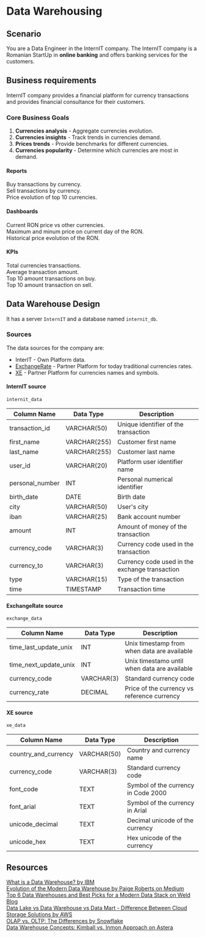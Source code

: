 # Data Warehousing

## Scenario
You are a Data Engineer in the InternIT company. The InternIT company is a Romanian StartUp in **online banking** and offers banking services for the customers.

## Business requirements
InternIT company provides a financial platform for currency transactions and provides financial consultance for their customers.

### Core Business Goals
1. **Currencies analysis** - Aggregate currencies evolution.
2. **Currencies insights** - Track trends in currencies demand.
3. **Prices trends** - Provide benchmarks for different currencies.
4. **Currencies popularity** - Determine which currencies are most in demand.

#### Reports
Buy transactions by currency.\
Sell transactions by currency.\
Price evolution of top 10 currencies.

#### Dashboards
Current RON price vs other currencies.\
Maximum and minum price on current day of the RON.\
Historical price evolution of the RON.

#### KPIs
Total currencies transactions.\
Average transaction amount.\
Top 10 amount transactions on buy.\
Top 10 amount transaction on sell.

## Data Warehouse Design
It has a server `InternIT` and a database named `internit_db`.

### Sources
The data sources for the company are:
- InterIT - Own Platform data.
- [ExchangeRate](https://www.exchangerate-api.com/) - Partner Platform for today traditional currencies rates.
- [XE](https://www.xe.com/symbols/) - Partner Platform for currencies names and symbols.

#### InternIT source
`internit_data`

| Column Name | Data Type | Description |
| ----- | ----- | ----- |
| transaction_id | VARCHAR(50) | Unique identifier of the transaction |
| first_name | VARCHAR(255) | Customer first name |
| last_name | VARCHAR(255) | Customer last name |
| user_id | VARCHAR(20) | Platform user identifier name |
| personal_number | INT | Personal numerical identifier |
| birth_date | DATE | Birth date |
| city | VARCHAR(50) | User's city |
| iban | VARCHAR(25) | Bank account number |
| amount | INT | Amount of money of the transaction |
| currency_code | VARCHAR(3) | Currency code used in the transaction |
| currency_to | VARCHAR(3) | Currency code used in the exchange transaction |
| type | VARCHAR(15) | Type of the transaction |
| time | TIMESTAMP | Transaction time |

#### ExchangeRate source
`exchange_data`

| Column Name | Data Type | Description |
| ----- | ----- | ----- |
| time_last_update_unix | INT | Unix timestamp from when data are available |
| time_next_update_unix | INT | Unix timestamo until when data are available |
| currency_code | VARCHAR(3) | Standard currency code |
| currency_rate | DECIMAL | Price of the currency vs reference currency |

#### XE source
`xe_data`

| Column Name | Data Type | Description |
| ----- | ----- | ----- |
| country_and_currency | VARCHAR(50) | Country and currency name |
| currency_code | VARCHAR(3) | Standard currency code |
| font_code | TEXT | Symbol of the currency in Code 2000 |
| font_arial | TEXT | Symbol of the currency in Arial |
| unicode_decimal | TEXT | Decimal unicode of the currency |
| unicode_hex | TEXT | Hex unicode of the currency |

## Resources
[What is a Data Warehouse? by IBM](https://www.ibm.com/topics/data-warehouse)\
[Evolution of the Modern Data Warehouse by Paige Roberts on Medium](https://medium.com/@paigeonthewing/evolution-of-the-modern-data-warehouse-f8b8d616149d)\
[Top 6 Data Warehouses and Best Picks for a Modern Data Stack on Weld Blog](https://weld.app/blog/top-5-data-warehouses)\
[Data Lake vs Data Warehouse vs Data Mart - Difference Between Cloud Storage Solutions by AWS](https://aws.amazon.com/compare/the-difference-between-a-data-warehouse-data-lake-and-data-mart/)\
[OLAP vs. OLTP: The Differences by Snowflake](https://www.snowflake.com/guides/olap-vs-oltp)\
[Data Warehouse Concepts: Kimball vs. Inmon Approach on Astera](https://www.astera.com/type/blog/data-warehouse-concepts/)